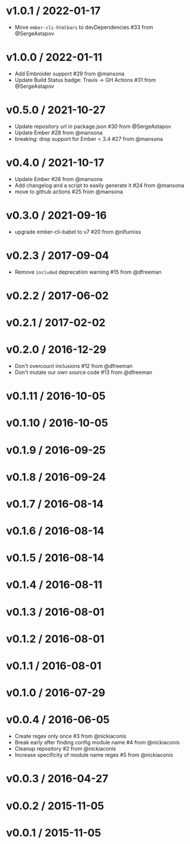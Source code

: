 v1.0.1 / 2022-01-17
==================

* Move `ember-cli-htmlbars` to devDependencies #33 from @SergeAstapov

v1.0.0 / 2022-01-11
==================

* Add Embroider support #29 from @mansona
* Update Build Status badge: Travis -&gt; GH Actions #31 from @SergeAstapov

v0.5.0 / 2021-10-27
==================

* Update repository url in package.json #30 from @SergeAstapov
* Update Ember #28 from @mansona
* breaking: drop support for Ember &lt; 3.4 #27 from @mansona

v0.4.0 / 2021-10-17
==================

* Update Ember #26 from @mansona
* Add changelog and a script to easily generate it #24 from @mansona
* move to github actions #25 from @mansona

v0.3.0 / 2021-09-16
==================

* upgrade ember-cli-babel to v7 #20 from @nlfurniss

v0.2.3 / 2017-09-04
==================

* Remove `included` deprecation warning #15 from @dfreeman

v0.2.2 / 2017-06-02
==================

v0.2.1 / 2017-02-02
==================

v0.2.0 / 2016-12-29
==================

* Don't overcount inclusions #12 from @dfreeman
* Don't mutate our own source code #13 from @dfreeman

v0.1.11 / 2016-10-05
==================

v0.1.10 / 2016-10-05
==================

v0.1.9 / 2016-09-25
==================

v0.1.8 / 2016-09-24
==================

v0.1.7 / 2016-08-14
==================

v0.1.6 / 2016-08-14
==================

v0.1.5 / 2016-08-14
==================

v0.1.4 / 2016-08-11
==================

v0.1.3 / 2016-08-01
==================

v0.1.2 / 2016-08-01
==================

v0.1.1 / 2016-08-01
==================

v0.1.0 / 2016-07-29
==================

v0.0.4 / 2016-06-05
==================

* Create regex only once #3 from @nickiaconis
* Break early after finding config module name #4 from @nickiaconis
* Cleanup repository #2 from @nickiaconis
* Increase specificity of module name regex #5 from @nickiaconis

v0.0.3 / 2016-04-27
==================

v0.0.2 / 2015-11-05
==================

v0.0.1 / 2015-11-05
==================
